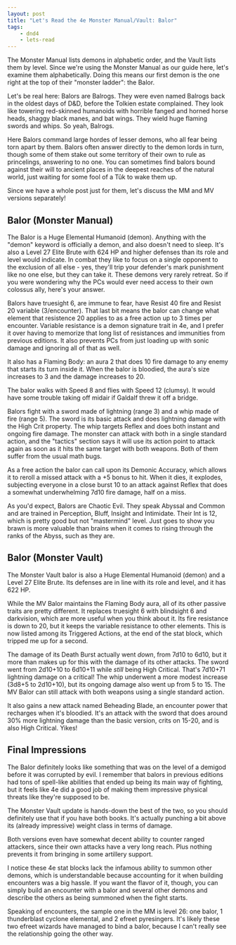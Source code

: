 ```yaml
---
layout: post
title: "Let's Read the 4e Monster Manual/Vault: Balor"
tags:
    - dnd4
    - lets-read
---
```


The Monster Manual lists demons in alphabetic order, and the Vault lists them by
level. Since we're using the Monster Manual as our guide here, let's examine
them alphabetically. Doing this means our first demon is the one right at the
top of their "monster ladder": the Balor.

Let's be real here: Balors are Balrogs. They were even named Balrogs back in the
oldest days of D&D, before the Tolkien estate complained. They look like
towering red-skinned humanoids with horrible fanged and horned horse heads,
shaggy black manes, and bat wings. They wield huge flaming swords and whips. So
yeah, Balrogs.

Here Balors command large hordes of lesser demons, who all fear being torn apart
by them. Balors often answer directly to the demon lords in turn, though some of
them stake out some territory of their own to rule as princelings, answering to
no one. You can sometimes find balors bound against their will to ancient places
in the deepest reaches of the natural world, just waiting for some fool of a Tûk
to wake them up.

Since we have a whole post just for them, let's discuss the MM and MV versions
separately!

## Balor (Monster Manual)

The Balor is a Huge Elemental Humanoid (demon). Anything with the "demon"
keyword is officially a demon, and also doesn't need to sleep. It's also a Level
27 Elite Brute with 624 HP and higher defenses than its role and level would
indicate. In combat they like to focus on a single opponent to the exclusion of
all else - yes, they'll trip your defender's mark punishment like no one else,
but they can take it. These demons very rarely retreat. So if you were wondering
why the PCs would ever need access to their own colossus ally, here's your
answer.

Balors have truesight 6, are immune to fear, have Resist 40 fire and Resist 20
variable (3/encounter). That last bit means the balor can change what element
that resistence 20 applies to as a free action up to 3 times per
encounter. Variable resistance is a demon signature trait in 4e, and I prefer it
over having to memorize that long list of resistances and immunities from
previous editions. It also prevents PCs from just loading up with sonic damage
and ignoring all of that as well.

It also has a Flaming Body: an aura 2 that does 10 fire damage to any enemy that
starts its turn inside it. When the balor is bloodied, the aura's size increases
to 3 and the damage increases to 20.

The balor walks with Speed 8 and flies with Speed 12 (clumsy). It would have
some trouble taking off midair if Galdalf threw it off a bridge.

Balors fight with a sword made of lightning (range 3) and a whip made of fire
(range 5). The sword is its basic attack and does lightning damage with the High
Crit property. The whip targets Reflex and does both instant and ongoing fire
damage. The monster can attack with both in a single standard action, and the
"tactics" section says it will use its action point to attack again as soon as
it hits the same target with both weapons. Both of them suffer from the usual
math bugs.

As a free action the balor can call upon its Demonic Accuracy, which allows it
to reroll a missed attack with a +5 bonus to hit. When it dies, it explodes,
subjecting everyone in a close burst 10 to an attack against Reflex that does a
somewhat underwhelming 7d10 fire damage, half on a miss.

As you'd expect, Balors are Chaotic Evil. They speak Abyssal and Common and are
trained in Perception, Bluff, Insight and Intimidate. Their Int is 12, which is
pretty good but not "mastermind" level. Just goes to show you brawn is more
valuable than brains when it comes to rising through the ranks of the Abyss,
such as they are.

## Balor (Monster Vault)

The Monster Vault balor is also a Huge Elemental Humanoid (demon) and a Level 27
Elite Brute. Its defenses are in line with its role and level, and it has 622
HP.

While the MV Balor maintains the Flaming Body aura, all of its other passive
traits are pretty different. It replaces truesight 6 with blindsight 6 and
darkvision, which are more useful when you think about it. Its fire resistance
is down to 20, but it keeps the variable resistance to other elements. This is
now listed among its Triggered Actions, at the end of the stat block, which
tripped me up for a second.

The damage of its Death Burst actually went _down_, from 7d10 to 6d10, but it
more than makes up for this with the damage of its other attacks. The sword went
from 2d10+10 to 6d10+11 while _still_ being High Critical. That's 7d10+71
lightning damage on a critical! The whip underwent a more modest increase (3d8+5
to 2d10+10), but its ongoing damage also went up from 5 to 15. The MV Balor can
still attack with both weapons using a single standard action.

It also gains a new attack named Beheading Blade, an encounter power that
recharges when it's bloodied. It's an attack with the sword that does around 30%
more lightning damage than the basic version, crits on 15-20, and is also High
Critical. Yikes!

## Final Impressions

The Balor definitely looks like something that was on the level of a demigod
before it was corrupted by evil. I remember that balors in previous editions had
tons of spell-like abilities that ended up being its main way of fighting, but
it feels like 4e did a good job of making them impressive physical threats like
they're supposed to be.

The Monster Vault update is hands-down the best of the two, so you should
definitely use that if you have both books. It's actually punching a bit above
its (already impressive) weight class in terms of damage.

Both versions even have somewhat decent ability to counter ranged attackers,
since their own attacks have a very long reach. Plus nothing prevents it from
bringing in some artillery support.

I notice these 4e stat blocks lack the infamous ability to summon other demons,
which is understandable because accounting for it when building encounters was a
big hassle. If you want the flavor of it, though, you can simply build an
encounter with a balor and several other demons and describe the others as being
summoned when the fight starts.

Speaking of encounters, the sample one in the MM is level 26: one balor, 1
thunderblast cyclone elemental, and 2 efreet pyresingers. It's likely these two
efreet wizards have managed to bind a balor, because I can't really see the
relationship going the other way.
